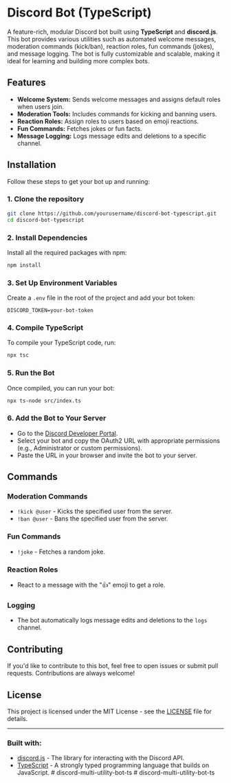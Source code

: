 
# Discord Bot (TypeScript)

A feature-rich, modular Discord bot built using **TypeScript** and **discord.js**. This bot provides various utilities such as automated welcome messages, moderation commands (kick/ban), reaction roles, fun commands (jokes), and message logging. The bot is fully customizable and scalable, making it ideal for learning and building more complex bots.

## Features

- **Welcome System:** Sends welcome messages and assigns default roles when users join.
- **Moderation Tools:** Includes commands for kicking and banning users.
- **Reaction Roles:** Assign roles to users based on emoji reactions.
- **Fun Commands:** Fetches jokes or fun facts.
- **Message Logging:** Logs message edits and deletions to a specific channel.

## Installation

Follow these steps to get your bot up and running:

### 1. Clone the repository
```bash
git clone https://github.com/yourusername/discord-bot-typescript.git
cd discord-bot-typescript
```

### 2. Install Dependencies
Install all the required packages with npm:
```bash
npm install
```

### 3. Set Up Environment Variables
Create a `.env` file in the root of the project and add your bot token:
```env
DISCORD_TOKEN=your-bot-token
```

### 4. Compile TypeScript
To compile your TypeScript code, run:
```bash
npx tsc
```

### 5. Run the Bot
Once compiled, you can run your bot:
```bash
npx ts-node src/index.ts
```

### 6. Add the Bot to Your Server
- Go to the [Discord Developer Portal](https://discord.com/developers/applications).
- Select your bot and copy the OAuth2 URL with appropriate permissions (e.g., Administrator or custom permissions).
- Paste the URL in your browser and invite the bot to your server.

## Commands

### **Moderation Commands**
- `!kick @user` - Kicks the specified user from the server.
- `!ban @user` - Bans the specified user from the server.

### **Fun Commands**
- `!joke` - Fetches a random joke.

### **Reaction Roles**
- React to a message with the "👍" emoji to get a role.

### **Logging**
- The bot automatically logs message edits and deletions to the `logs` channel.

## Contributing

If you'd like to contribute to this bot, feel free to open issues or submit pull requests. Contributions are always welcome!

## License

This project is licensed under the MIT License - see the [LICENSE](LICENSE) file for details.

---

### Built with:
- [discord.js](https://discord.js.org) - The library for interacting with the Discord API.
- [TypeScript](https://www.typescriptlang.org) - A strongly typed programming language that builds on JavaScript.
#   d i s c o r d - m u l t i - u t i l i t y - b o t - t s  
 # discord-multi-utility-bot-ts
